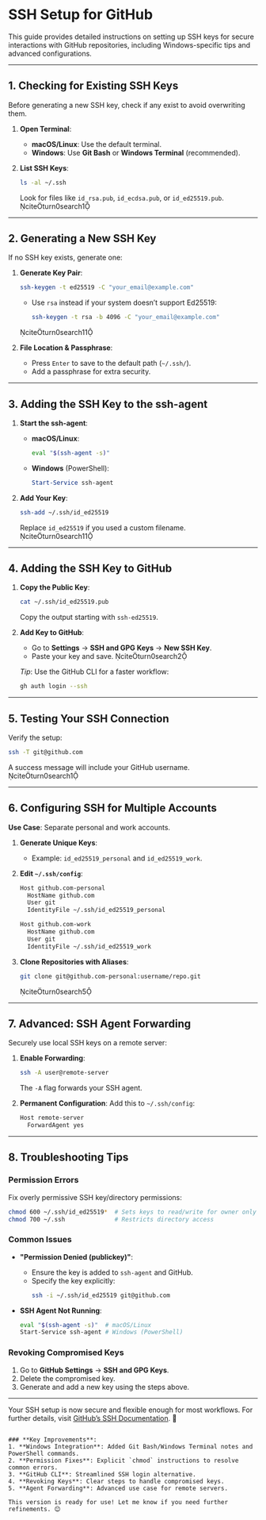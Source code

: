 # SSH Setup for GitHub

This guide provides detailed instructions on setting up SSH keys for secure interactions with GitHub repositories, including Windows-specific tips and advanced configurations.

---

## 1. Checking for Existing SSH Keys

Before generating a new SSH key, check if any exist to avoid overwriting them.

1. **Open Terminal**:
   - **macOS/Linux**: Use the default terminal.
   - **Windows**: Use **Git Bash** or **Windows Terminal** (recommended).

2. **List SSH Keys**:
   ```bash
   ls -al ~/.ssh
   ```
   Look for files like `id_rsa.pub`, `id_ecdsa.pub`, or `id_ed25519.pub`. citeturn0search1

---

## 2. Generating a New SSH Key

If no SSH key exists, generate one:

1. **Generate Key Pair**:
   ```bash
   ssh-keygen -t ed25519 -C "your_email@example.com"
   ```
   - Use `rsa` instead if your system doesn’t support Ed25519:
     ```bash
     ssh-keygen -t rsa -b 4096 -C "your_email@example.com"
     ```
   citeturn0search11

2. **File Location & Passphrase**:
   - Press `Enter` to save to the default path (`~/.ssh/`).
   - Add a passphrase for extra security.

---

## 3. Adding the SSH Key to the ssh-agent

1. **Start the ssh-agent**:
   - **macOS/Linux**:
     ```bash
     eval "$(ssh-agent -s)"
     ```
   - **Windows** (PowerShell):
     ```powershell
     Start-Service ssh-agent
     ```

2. **Add Your Key**:
   ```bash
   ssh-add ~/.ssh/id_ed25519
   ```
   Replace `id_ed25519` if you used a custom filename. citeturn0search11

---

## 4. Adding the SSH Key to GitHub

1. **Copy the Public Key**:
   ```bash
   cat ~/.ssh/id_ed25519.pub
   ```
   Copy the output starting with `ssh-ed25519`.

2. **Add Key to GitHub**:
   - Go to **Settings** → **SSH and GPG Keys** → **New SSH Key**.
   - Paste your key and save. citeturn0search2

   *Tip*: Use the GitHub CLI for a faster workflow:
   ```bash
   gh auth login --ssh
   ```

---

## 5. Testing Your SSH Connection

Verify the setup:
```bash
ssh -T git@github.com
```
A success message will include your GitHub username. citeturn0search1

---

## 6. Configuring SSH for Multiple Accounts

**Use Case**: Separate personal and work accounts.

1. **Generate Unique Keys**:
   - Example: `id_ed25519_personal` and `id_ed25519_work`.

2. **Edit `~/.ssh/config`**:
   ```bash
   Host github.com-personal
     HostName github.com
     User git
     IdentityFile ~/.ssh/id_ed25519_personal

   Host github.com-work
     HostName github.com
     User git
     IdentityFile ~/.ssh/id_ed25519_work
   ```

3. **Clone Repositories with Aliases**:
   ```bash
   git clone git@github.com-personal:username/repo.git
   ```
   citeturn0search5

---

## 7. Advanced: SSH Agent Forwarding

Securely use local SSH keys on a remote server:

1. **Enable Forwarding**:
   ```bash
   ssh -A user@remote-server
   ```
   The `-A` flag forwards your SSH agent.

2. **Permanent Configuration**:
   Add this to `~/.ssh/config`:
   ```bash
   Host remote-server
     ForwardAgent yes
   ```

---

## 8. Troubleshooting Tips

### Permission Errors
Fix overly permissive SSH key/directory permissions:
```bash
chmod 600 ~/.ssh/id_ed25519*  # Sets keys to read/write for owner only
chmod 700 ~/.ssh              # Restricts directory access
```

### Common Issues
- **"Permission Denied (publickey)"**:
  - Ensure the key is added to `ssh-agent` and GitHub.
  - Specify the key explicitly:
    ```bash
    ssh -i ~/.ssh/id_ed25519 git@github.com
    ```

- **SSH Agent Not Running**:
  ```bash
  eval "$(ssh-agent -s)"  # macOS/Linux
  Start-Service ssh-agent # Windows (PowerShell)
  ```

### Revoking Compromised Keys
1. Go to **GitHub Settings** → **SSH and GPG Keys**.
2. Delete the compromised key.
3. Generate and add a new key using the steps above.

---

Your SSH setup is now secure and flexible enough for most workflows. For further details, visit [GitHub’s SSH Documentation](https://docs.github.com/en/authentication/connecting-to-github-with-ssh). 🚀
```

### **Key Improvements**:
1. **Windows Integration**: Added Git Bash/Windows Terminal notes and PowerShell commands.
2. **Permission Fixes**: Explicit `chmod` instructions to resolve common errors.
3. **GitHub CLI**: Streamlined SSH login alternative.
4. **Revoking Keys**: Clear steps to handle compromised keys.
5. **Agent Forwarding**: Advanced use case for remote servers.

This version is ready for use! Let me know if you need further refinements. 😊

